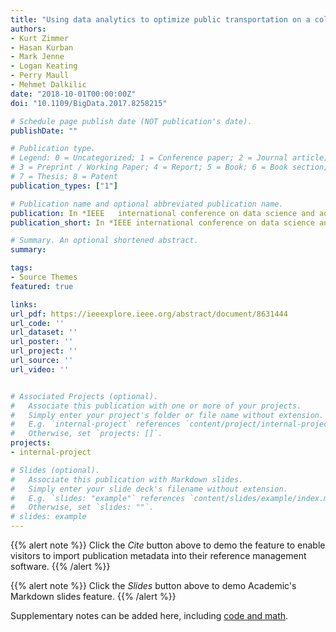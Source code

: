```yaml
---
title: "Using data analytics to optimize public transportation on a college campus"
authors:
- Kurt Zimmer
- Hasan Kurban
- Mark Jenne
- Logan Keating
- Perry Maull
- Mehmet Dalkilic
date: "2018-10-01T00:00:00Z"
doi: "10.1109/BigData.2017.8258215"

# Schedule page publish date (NOT publication's date).
publishDate: ""

# Publication type.
# Legend: 0 = Uncategorized; 1 = Conference paper; 2 = Journal article;
# 3 = Preprint / Working Paper; 4 = Report; 5 = Book; 6 = Book section;
# 7 = Thesis; 8 = Patent
publication_types: ["1"]

# Publication name and optional abbreviated publication name.
publication: In *IEEE   international conference on data science and advanced analytics (DSAA)*
publication_short: In *IEEE international conference on data science and advanced analytics (DSAA)*

# Summary. An optional shortened abstract.
summary:

tags:
- Source Themes
featured: true

links:
url_pdf: https://ieeexplore.ieee.org/abstract/document/8631444
url_code: ''
url_dataset: ''
url_poster: ''
url_project: ''
url_source: ''
url_video: ''


# Associated Projects (optional).
#   Associate this publication with one or more of your projects.
#   Simply enter your project's folder or file name without extension.
#   E.g. `internal-project` references `content/project/internal-project/index.md`.
#   Otherwise, set `projects: []`.
projects:
- internal-project

# Slides (optional).
#   Associate this publication with Markdown slides.
#   Simply enter your slide deck's filename without extension.
#   E.g. `slides: "example"` references `content/slides/example/index.md`.
#   Otherwise, set `slides: ""`.
# slides: example
---
```


{{% alert note %}}
Click the *Cite* button above to demo the feature to enable visitors to import publication metadata into their reference management software.
{{% /alert %}}

{{% alert note %}}
Click the *Slides* button above to demo Academic's Markdown slides feature.
{{% /alert %}}

Supplementary notes can be added here, including [code and math](https://sourcethemes.com/academic/docs/writing-markdown-latex/).

